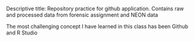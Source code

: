 
Descriptive title: Repository practice for github application. Contains raw and processed data from forensic assignment and NEON data

The most challenging concept I have learned in this class has been Github and R Studio 